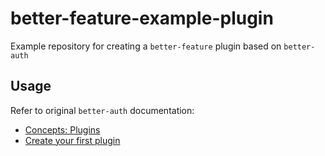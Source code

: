 # better-feature-example-plugin

Example repository for creating a `better-feature` plugin based on `better-auth`

## Usage

Refer to original `better-auth` documentation:
- [Concepts: Plugins](https://www.better-auth.com/docs/concepts/plugins)
- [Create your first plugin](https://www.better-auth.com/docs/guides/your-first-plugin)